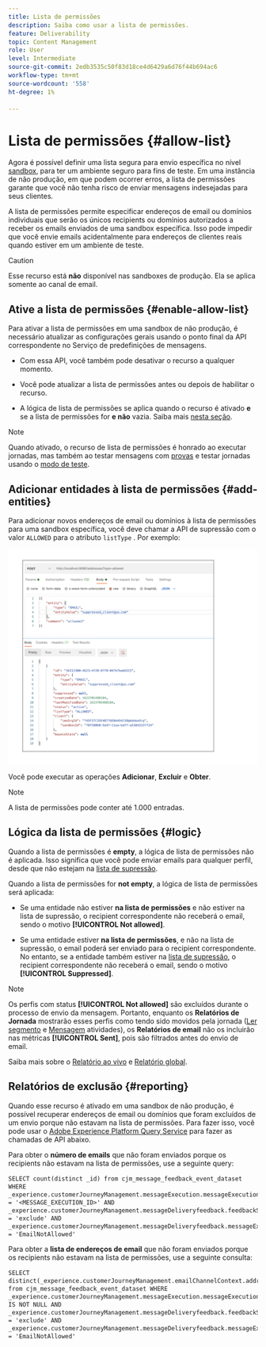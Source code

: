 ```yaml
---
title: Lista de permissões
description: Saiba como usar a lista de permissões.
feature: Deliverability
topic: Content Management
role: User
level: Intermediate
source-git-commit: 2edb3535c50f83d18ce4d6429a6d76f44b694ac6
workflow-type: tm+mt
source-wordcount: '558'
ht-degree: 1%

---
```


# Lista de permissões {#allow-list}

Agora é possível definir uma lista segura para envio específica no nível [sandbox](administration/sandboxes.md), para ter um ambiente seguro para fins de teste. Em uma instância de não produção, em que podem ocorrer erros, a lista de permissões garante que você não tenha risco de enviar mensagens indesejadas para seus clientes.

A lista de permissões permite especificar endereços de email ou domínios individuais que serão os únicos recipients ou domínios autorizados a receber os emails enviados de uma sandbox específica. Isso pode impedir que você envie emails acidentalmente para endereços de clientes reais quando estiver em um ambiente de teste.

>[!CAUTION]
>
>Esse recurso está **não** disponível nas sandboxes de produção. Ela se aplica somente ao canal de email.

## Ative a lista de permissões {#enable-allow-list}

Para ativar a lista de permissões em uma sandbox de não produção, é necessário atualizar as configurações gerais usando o ponto final da API correspondente no Serviço de predefinições de mensagens.

* Com essa API, você também pode desativar o recurso a qualquer momento.

* Você pode atualizar a lista de permissões antes ou depois de habilitar o recurso.

* A lógica de lista de permissões se aplica quando o recurso é ativado **e** se a lista de permissões for **e não** vazia. Saiba mais [nesta seção](#logic).

<!--To enable this feature on a non-production sandbox, update the allowed list so that it is no longer empty. To disable it, clear up the allowed list so that it is again empty.

Learn more on the allowed list logic in this section.
-->

>[!NOTE]
>
>Quando ativado, o recurso de lista de permissões é honrado ao executar jornadas, mas também ao testar mensagens com [provas](preview.md#send-proofs) e testar jornadas usando o [modo de teste](building-journeys/testing-the-journey.md).

## Adicionar entidades à lista de permissões {#add-entities}

Para adicionar novos endereços de email ou domínios à lista de permissões para uma sandbox específica, você deve chamar a API de supressão com o valor `ALLOWED` para o atributo `listType` . Por exemplo:

![](assets/allow-list-api.png)

Você pode executar as operações **Adicionar**, **Excluir** e **Obter**.

>[!NOTE]
>
>A lista de permissões pode conter até 1.000 entradas.

<!--
Learn more on making these API calls in the API reference documentation.
Found this link in Experience Platform documentation, but may not be the final one: (https://experienceleague.adobe.com/docs/experience-platform/landing/platform-apis/api-guide.html?lang=en).-->

## Lógica da lista de permissões {#logic}

<!-- When the allowed list is enabled (enable-allow-list) at the sandbox level using the API call above, the following applies.-->

Quando a lista de permissões é **empty**, a lógica de lista de permissões não é aplicada. Isso significa que você pode enviar emails para qualquer perfil, desde que não estejam na [lista de supressão](suppression-list.md).

Quando a lista de permissões for **not empty**, a lógica de lista de permissões será aplicada:

* Se uma entidade não estiver **na lista de permissões** e não estiver na lista de supressão, o recipient correspondente não receberá o email, sendo o motivo **[!UICONTROL Not allowed]**.

* Se uma entidade estiver **na lista de permissões**, e não na lista de supressão, o email poderá ser enviado para o recipient correspondente. No entanto, se a entidade também estiver na [lista de supressão](suppression-list.md), o recipient correspondente não receberá o email, sendo o motivo **[!UICONTROL Suppressed]**.

>[!NOTE]
>
>Os perfis com status **[!UICONTROL Not allowed]** são excluídos durante o processo de envio da mensagem. Portanto, enquanto os **Relatórios de Jornada** mostrarão esses perfis como tendo sido movidos pela jornada ([Ler segmento](building-journeys/read-segment.md) e [Mensagem](building-journeys/journeys-message.md) atividades), os **Relatórios de email** não os incluirão nas métricas **[!UICONTROL Sent]**, pois são filtrados antes do envio de email.
>
>Saiba mais sobre o [Relatório ao vivo](reports/live-report.md) e [Relatório global](reports/global-report.md).

## Relatórios de exclusão {#reporting}

Quando esse recurso é ativado em uma sandbox de não produção, é possível recuperar endereços de email ou domínios que foram excluídos de um envio porque não estavam na lista de permissões. Para fazer isso, você pode usar o [Adobe Experience Platform Query Service](https://experienceleague.adobe.com/docs/experience-platform/query/api/getting-started.html) para fazer as chamadas de API abaixo.

Para obter o **número de emails** que não foram enviados porque os recipients não estavam na lista de permissões, use a seguinte query:

```
SELECT count(distinct _id) from cjm_message_feedback_event_dataset WHERE
_experience.customerJourneyManagement.messageExecution.messageExecutionID = '<MESSAGE_EXECUTION_ID>' AND
_experience.customerJourneyManagement.messageDeliveryfeedback.feedbackStatus = 'exclude' AND
_experience.customerJourneyManagement.messageDeliveryfeedback.messageExclusion.reason = 'EmailNotAllowed'
```

Para obter a **lista de endereços de email** que não foram enviados porque os recipients não estavam na lista de permissões, use a seguinte consulta:

```
SELECT distinct(_experience.customerJourneyManagement.emailChannelContext.address) from cjm_message_feedback_event_dataset WHERE
_experience.customerJourneyManagement.messageExecution.messageExecutionID IS NOT NULL AND
_experience.customerJourneyManagement.messageDeliveryfeedback.feedbackStatus = 'exclude' AND
_experience.customerJourneyManagement.messageDeliveryfeedback.messageExclusion.reason = 'EmailNotAllowed'
```

